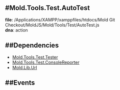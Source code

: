 
#Mold.Tools.Test.AutoTest
---------------------------------------

__file__: /Applications/XAMPP/xamppfiles/htdocs/Mold Git Checkout/MoldJS/Mold/Tools/Test/AutoTest.js  
__dna__: action  


	






##Dependencies
--------------

* [Mold.Tools.Test.Tester](../../../Mold/Tools/Test/Tester.md) 
* [Mold.Tools.Test.ConsoleReporter](../../../Mold/Tools/Test/ConsoleReporter.md) 
* [Mold.Lib.Url](../../../Mold/Lib/Url.md) 


##Events
--------------






 

 


 



		
